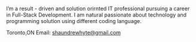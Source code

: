  I’m a result - driven and solution orirnted IT professional pursuing a career in Full-Stack Development. I am natural passionate about technology and programming solution using different coding language.
 
Toronto,ON
Email: shaundrewhyte@gmail.com 
<!---
shaundre1/shaundre1 is a ✨ special ✨ repository because its `README.md` (this file) appears on your GitHub profile.
You can click the Preview link to take a look at your changes.
--->
